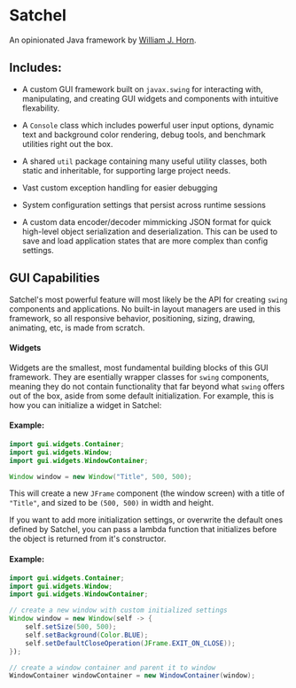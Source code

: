# Satchel

An opinionated Java framework by [William J. Horn](https://github.com/william-horn).

## Includes:

* A custom GUI framework built on `javax.swing` for interacting with, manipulating, and creating GUI widgets and components with intuitive flexability.

* A `Console` class which includes powerful user input options, dynamic text and background color rendering, debug tools, and benchmark utilities right out the box.

* A shared `util` package containing many useful utility classes, both static and inheritable, for supporting large project needs.

* Vast custom exception handling for easier debugging

* System configuration settings that persist across runtime sessions

* A custom data encoder/decoder mimmicking JSON format for quick high-level object serialization and deserialization. This can be used to save and load application states that are more complex than config settings.

## GUI Capabilities

Satchel's most powerful feature will most likely be the API for creating `swing` components and applications. No built-in layout managers are used in this framework, so all responsive behavior, positioning, sizing, drawing, animating, etc, is made from scratch.

#### Widgets

Widgets are the smallest, most fundamental building blocks of this GUI framework. They are esentially wrapper classes for `swing` components, meaning they do not contain functionality that far beyond what `swing` offers out of the box, aside from some default initialization. For example, this is how you can initialize a widget in Satchel:

#### Example:
```java
import gui.widgets.Container;
import gui.widgets.Window;
import gui.widgets.WindowContainer;

Window window = new Window("Title", 500, 500);
```

This will create a new `JFrame` component (the window screen) with a title of `"Title"`, and sized to be `(500, 500)` in width and height.

If you want to add more initialization settings, or overwrite the default ones defined by Satchel, you can pass a lambda function that initializes before the object is returned from it's constructor. 

#### Example:

```java
import gui.widgets.Container;
import gui.widgets.Window;
import gui.widgets.WindowContainer;

// create a new window with custom initialized settings
Window window = new Window(self -> {
	self.setSize(500, 500);
	self.setBackground(Color.BLUE);
	self.setDefaultCloseOperation(JFrame.EXIT_ON_CLOSE));
});

// create a window container and parent it to window
WindowContainer windowContainer = new WindowContainer(window);
```
